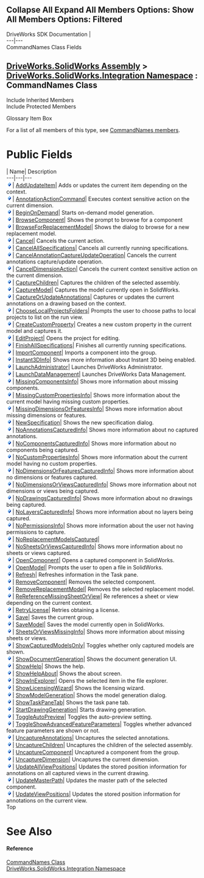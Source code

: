 Collapse All Expand All Members Options: Show All  Members Options: Filtered   
---  
DriveWorks SDK Documentation  |   
---|---  
CommandNames Class Fields   
  
[DriveWorks.SolidWorks Assembly](topic13342.md) > [DriveWorks.SolidWorks.Integration Namespace](topic15418.md) : CommandNames Class  
---  
  
Include Inherited Members    
Include Protected Members    


Glossary Item Box

For a list of all members of this type, see [CommandNames members](topic15421.md).

# Public Fields

| Name| Description  
---|---|---  
![Public Field](dotnetimages/publicField.gif)| [AddUpdateItem](topic15426.md)| Adds or updates the current item depending on the context.   
![Public Field](dotnetimages/publicField.gif)| [AnnotationActionCommand](topic15427.md)| Executes context sensitive action on the current dimension.   
![Public Field](dotnetimages/publicField.gif)| [BeginOnDemand](topic15428.md)| Starts on-demand model generation.   
![Public Field](dotnetimages/publicField.gif)| [BrowseComponent](topic15429.md)| Shows the prompt to browse for a component   
![Public Field](dotnetimages/publicField.gif)| [BrowseForReplacementModel](topic15430.md)| Shows the dialog to browse for a new replacement model.   
![Public Field](dotnetimages/publicField.gif)| [Cancel](topic15431.md)| Cancels the current action.   
![Public Field](dotnetimages/publicField.gif)| [CancelAllSpecifications](topic15432.md)| Cancels all currently running specifications.   
![Public Field](dotnetimages/publicField.gif)| [CancelAnnotationCaptureUpdateOperation](topic15433.md)| Cancels the current annotations capture/update operation.   
![Public Field](dotnetimages/publicField.gif)| [CancelDimensionAction](topic15434.md)| Cancels the current context sensitive action on the current dimension.   
![Public Field](dotnetimages/publicField.gif)| [CaptureChildren](topic15435.md)| Captures the children of the selected assembly.   
![Public Field](dotnetimages/publicField.gif)| [CaptureModel](topic15436.md)| Captures the model currently open in SolidWorks.   
![Public Field](dotnetimages/publicField.gif)| [CaptureOrUpdateAnnotations](topic15437.md)| Captures or updates the current annotations on a drawing based on the context.   
![Public Field](dotnetimages/publicField.gif)| [ChooseLocalProjectsFolders](topic15438.md)| Prompts the user to choose paths to local projects to list on the run view.   
![Public Field](dotnetimages/publicField.gif)| [CreateCustomProperty](topic15439.md)| Creates a new custom property in the current model and captures it.   
![Public Field](dotnetimages/publicField.gif)| [EditProject](topic15440.md)| Opens the project for editing.   
![Public Field](dotnetimages/publicField.gif)| [FinishAllSpecifications](topic15441.md)| Finishes all currently running specifications.   
![Public Field](dotnetimages/publicField.gif)| [ImportComponent](topic15442.md)| Imports a component into the group.   
![Public Field](dotnetimages/publicField.gif)| [Instant3DInfo](topic15443.md)| Shows more information about Instant 3D being enabled.   
![Public Field](dotnetimages/publicField.gif)| [LaunchAdministrator](topic15444.md)| Launches DriveWorks Administrator.   
![Public Field](dotnetimages/publicField.gif)| [LaunchDataManagement](topic15445.md)| Launches DriveWorks Data Management.   
![Public Field](dotnetimages/publicField.gif)| [MissingComponentsInfo](topic15446.md)| Shows more information about missing components.   
![Public Field](dotnetimages/publicField.gif)| [MissingCustomPropertiesInfo](topic15447.md)| Shows more information about the current model having missing custom properties.   
![Public Field](dotnetimages/publicField.gif)| [MissingDimensionsOrFeaturesInfo](topic15448.md)| Shows more information about missing dimensions or features.   
![Public Field](dotnetimages/publicField.gif)| [NewSpecification](topic15449.md)| Shows the new specification dialog.   
![Public Field](dotnetimages/publicField.gif)| [NoAnnotationsCapturedInfo](topic15450.md)| Shows more information about no captured annotations.   
![Public Field](dotnetimages/publicField.gif)| [NoComponentsCapturedInfo](topic15451.md)| Shows more information about no components being captured.   
![Public Field](dotnetimages/publicField.gif)| [NoCustomPropertiesInfo](topic15452.md)| Shows more information about the current model having no custom properties.   
![Public Field](dotnetimages/publicField.gif)| [NoDimensionsOrFeaturesCapturedInfo](topic15453.md)| Shows more information about no dimensions or features captured.   
![Public Field](dotnetimages/publicField.gif)| [NoDimensionsOrViewsCapturedInfo](topic15454.md)| Shows more information about not dimensions or views being captured.   
![Public Field](dotnetimages/publicField.gif)| [NoDrawingsCapturedInfo](topic15455.md)| Shows more information about no drawings being captured.   
![Public Field](dotnetimages/publicField.gif)| [NoLayersCapturedInfo](topic15456.md)| Shows more information about no layers being captured.   
![Public Field](dotnetimages/publicField.gif)| [NoPermissionsInfo](topic15457.md)| Shows more information about the user not having permissions to capture.   
![Public Field](dotnetimages/publicField.gif)| [NoReplacementModelsCaptured](topic15458.md)|   
![Public Field](dotnetimages/publicField.gif)| [NoSheetsOrViewsCapturedInfo](topic15459.md)| Shows more information about no sheets or views captured.   
![Public Field](dotnetimages/publicField.gif)| [OpenComponent](topic15460.md)| Opens a captured component in SolidWorks.   
![Public Field](dotnetimages/publicField.gif)| [OpenModel](topic15461.md)| Prompts the user to open a file in SolidWorks.   
![Public Field](dotnetimages/publicField.gif)| [Refresh](topic15462.md)| Refreshes information in the Task pane.   
![Public Field](dotnetimages/publicField.gif)| [RemoveComponent](topic15463.md)| Removes the selected component.   
![Public Field](dotnetimages/publicField.gif)| [RemoveReplacementModel](topic15464.md)| Removes the selected replacement model.   
![Public Field](dotnetimages/publicField.gif)| [ReReferenceMissingSheetOrView](topic15465.md)| Re references a sheet or view depending on the current context.   
![Public Field](dotnetimages/publicField.gif)| [RetryLicense](topic15466.md)| Retries obtaining a license.   
![Public Field](dotnetimages/publicField.gif)| [Save](topic15467.md)| Saves the current group.   
![Public Field](dotnetimages/publicField.gif)| [SaveModel](topic15468.md)| Saves the model currently open in SolidWorks.   
![Public Field](dotnetimages/publicField.gif)| [SheetsOrViewsMissingInfo](topic15469.md)| Shows more information about missing sheets or views.   
![Public Field](dotnetimages/publicField.gif)| [ShowCapturedModelsOnly](topic15470.md)| Toggles whether only captured models are shown.   
![Public Field](dotnetimages/publicField.gif)| [ShowDocumentGeneration](topic15471.md)| Shows the document generation UI.   
![Public Field](dotnetimages/publicField.gif)| [ShowHelp](topic15472.md)| Shows the help.   
![Public Field](dotnetimages/publicField.gif)| [ShowHelpAbout](topic15473.md)| Shows the about screen.   
![Public Field](dotnetimages/publicField.gif)| [ShowInExplorer](topic15474.md)| Opens the selected item in the file explorer.   
![Public Field](dotnetimages/publicField.gif)| [ShowLicensingWizard](topic15475.md)| Shows the licensing wizard.   
![Public Field](dotnetimages/publicField.gif)| [ShowModelGeneration](topic15476.md)| Shows the model generation dialog.   
![Public Field](dotnetimages/publicField.gif)| [ShowTaskPaneTab](topic15477.md)| Shows the task pane tab.   
![Public Field](dotnetimages/publicField.gif)| [StartDrawingGeneration](topic15478.md)| Starts drawing generation.   
![Public Field](dotnetimages/publicField.gif)| [ToggleAutoPreview](topic15479.md)| Toggles the auto-preview setting.   
![Public Field](dotnetimages/publicField.gif)| [ToggleShowAdvancedFeatureParameters](topic15480.md)| Toggles whether advanced feature parameters are shown or not.   
![Public Field](dotnetimages/publicField.gif)| [UncaptureAnnotations](topic15481.md)| Uncaptures the selected annotations.   
![Public Field](dotnetimages/publicField.gif)| [UncaptureChildren](topic15482.md)| Uncaptures the children of the selected assembly.   
![Public Field](dotnetimages/publicField.gif)| [UncaptureComponent](topic15483.md)| Uncaptured a component from the group.   
![Public Field](dotnetimages/publicField.gif)| [UncaptureDimension](topic15484.md)| Uncaptures the current dimension.   
![Public Field](dotnetimages/publicField.gif)| [UpdateAllViewPositions](topic15485.md)| Updates the stored position information for annotations on all captured views in the current drawing.   
![Public Field](dotnetimages/publicField.gif)| [UpdateMasterPath](topic15486.md)| Updates the master path of the selected component.   
![Public Field](dotnetimages/publicField.gif)| [UpdateViewPositions](topic15487.md)| Updates the stored position information for annotations on the current view.   
Top

# See Also

#### Reference

[CommandNames Class](topic15420.md)   
[DriveWorks.SolidWorks.Integration Namespace](topic15418.md)


